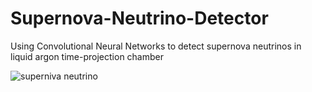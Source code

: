 # Supernova-Neutrino-Detector
Using Convolutional Neural Networks to detect supernova neutrinos in liquid argon time-projection chamber

![superniva neutrino](https://github.com/elilouise/Supernova-Neutrino-Detector-CNN/assets/53550369/b6916c87-85fd-49c8-b867-a18e189ea263)
